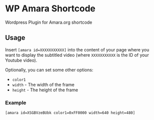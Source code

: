 WP Amara Shortcode
==================

Wordpress Plugin for Amara.org shortcode

Usage
-----

Insert `[amara id=XXXXXXXXXXX]` into the content of your page where you want to display the subtitled video (where `XXXXXXXXXXX` is the ID of your Youtube video).

Optionally, you can set some other options:

* `color1`
* `width`  - The width of the frame
* `height` - The height of the frame

### Example

```
[amara id=XSGBVzeBUbk color1=0xFF0000 width=640 height=480]
```
